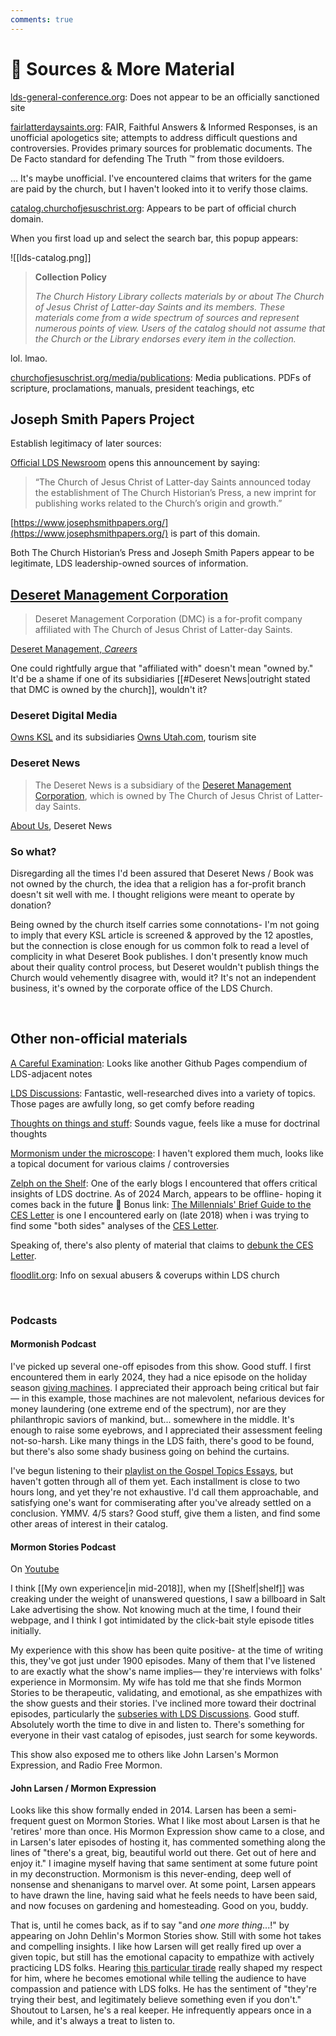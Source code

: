 ```yaml
---
comments: true
---
```

# 🔗 Sources & More Material

[lds-general-conference.org](https://www.lds-general-conference.org/): Does not appear to be an officially sanctioned site

[fairlatterdaysaints.org](https://www.fairlatterdaysaints.org/): FAIR, Faithful Answers & Informed Responses, is an unofficial apologetics site; attempts to address difficult questions and controversies. Provides primary sources for problematic documents. The De Facto standard for defending The Truth ™️ from those evildoers.

... It's maybe unofficial. I've encountered claims that writers for the game are paid by the church, but I haven't looked into it to verify those claims.

[catalog.churchofjesuschrist.org](https://catalog.churchofjesuschrist.org/): Appears to be part of official church domain.

When you first load up and select the search bar, this popup appears:

![[lds-catalog.png]]

> **Collection Policy**
> 
> _The Church History Library collects materials by or about The Church of Jesus Christ of Latter-day Saints and its members. These materials come from a wide spectrum of sources and represent numerous points of view. Users of the catalog should not assume that the Church or the Library endorses every item in the collection._

lol. lmao.

[churchofjesuschrist.org/media/publications](https://www.churchofjesuschrist.org/media/publications?lang=eng): Media publications. PDFs of scripture, proclamations, manuals, president teachings, etc
## Joseph Smith Papers Project

Establish legitimacy of later sources:

[Official LDS Newsroom](https://newsroom.churchofjesuschrist.org/ldsnewsroom/eng/news-releases-stories/new-publishing-imprint-set-to-boost-mormon-scholarship) opens this announcement by saying:

>“The Church of Jesus Christ of Latter-day Saints announced today the establishment of The Church Historian’s Press, a new imprint for publishing works related to the Church’s origin and growth.”

[https://www.josephsmithpapers.org/](https://www.josephsmithpapers.org/) is part of this domain.

Both The Church Historian’s Press and Joseph Smith Papers appear to be legitimate, LDS leadership-owned sources of information.

## [Deseret Management Corporation](https://www.deseretmanagement.com/#our-companies)
>Deseret Management Corporation (DMC) is a for-profit company affiliated with The Church of Jesus Christ of Latter-day Saints.

[Deseret Management, _Careers_](https://www.deseretmanagement.com/careers)

One could rightfully argue that "affiliated with" doesn't mean "owned by." It'd be a shame if one of its subsidiaries [[#Deseret News|outright stated that DMC is owned by the church]], wouldn't it?
### Deseret Digital Media
[Owns KSL](https://www.deseretdigital.com/ksl-news) and its subsidiaries
[Owns Utah.com](https://www.deseretdigital.com/utah-dotcom), tourism site
### Deseret News
>The Deseret News is a subsidiary of the [Deseret Management Corporation](http://www.deseretmanagement.com/), which is owned by The Church of Jesus Christ of Latter-day Saints.

[About Us](https://www.deseret.com/pages/about-us/), Deseret News

### So what?
Disregarding all the times I'd been assured that Deseret News / Book was not owned by the church, the idea that a religion has a for-profit branch doesn't sit well with me. I thought religions were meant to operate by donation?

Being owned by the church itself carries some connotations- I'm not going to imply that every KSL article is screened & approved by the 12 apostles, but the connection is close enough for us common folk to read a level of complicity in what Deseret Book publishes. I don't presently know much about their quality control process, but Deseret wouldn't publish things the Church would vehemently disagree with, would it? It's not an independent business, it's owned by the corporate office of the LDS Church. 

&nbsp;

## Other non-official materials
[A Careful Examination](https://faenrandir.github.io/a_careful_examination/): Looks like another Github Pages compendium of LDS-adjacent notes

[LDS Discussions](https://www.ldsdiscussions.com/): Fantastic, well-researched dives into a variety of topics. Those pages are awfully long, so get comfy before reading

[Thoughts on things and stuff](https://thoughtsonthingsandstuff.com/topics/): Sounds vague, feels like a muse for doctrinal thoughts

[Mormonism under the microscope](https://www.mormonismunderthemicroscope.com/): I haven't explored them much, looks like a topical document for various claims / controversies

[Zelph on the Shelf](https://zelphontheshelf.com/): One of the early blogs I encountered that offers critical insights of LDS doctrine. As of 2024 March, appears to be offline- hoping it comes back in the future 🥺
Bonus link: [The Millennials' Brief Guide to the CES Letter](https://zelphontheshelf.com/the-millennials-brief-guide-to-the-ces-letter/) is one I encountered early on (late 2018) when i was trying to find some "both sides" analyses of the [CES Letter](https://read.cesletter.org/).

Speaking of, there's also plenty of material that claims to [debunk the CES Letter](https://debunking-cesletter.com/). 

[floodlit.org](https://floodlit.org/): Info on sexual abusers & coverups within LDS church

&nbsp;

### Podcasts
#### Mormonish Podcast
I've picked up several one-off episodes from this show. Good stuff. I first encountered them in early 2024, they had a nice episode on the holiday season [giving machines](https://www.youtube.com/watch?v=zovxV6_eD2Y). I appreciated their approach being critical but fair— in this example, those machines are not malevolent, nefarious devices for money laundering (one extreme end of the spectrum), nor are they philanthropic saviors of mankind, but... somewhere in the middle. It's enough to raise some eyebrows, and I appreciated their assessment feeling not-so-harsh. Like many things in the LDS faith, there's good to be found, but there's also some shady business going on behind the curtains.

I've begun listening to their [playlist on the Gospel Topics Essays](https://www.youtube.com/playlist?list=PLzh1qiLbCcydDdc2ZiCOuYDbkPN_Yp-PW), but haven't gotten through all of them yet. Each installment is close to two hours long, and yet they're not exhaustive. I'd call them approachable, and satisfying one's want for commiserating after you've already settled on a conclusion. YMMV. 4/5 stars? Good stuff, give them a listen, and find some other areas of interest in their catalog.

#### Mormon Stories Podcast
On [Youtube](https://www.youtube.com/@mormonstories)

I think [[My own experience|in mid-2018]], when my [[Shelf|shelf]] was creaking under the weight of unanswered questions, I saw a billboard in Salt Lake advertising the show. Not knowing much at the time, I found their webpage, and I think I got intimidated by the click-bait style episode titles initially.

My experience with this show has been quite positive- at the time of writing this, they've got just under 1900 episodes. Many of them that I've listened to are exactly what the show's name implies— they're interviews with folks' experience in Mormonsim. My wife has told me that she finds Mormon Stories to be therapeutic, validating, and emotional, as she empathizes with the show guests and their stories. I've inclined more toward their doctrinal episodes, particularly the [subseries with LDS Discussions](https://www.youtube.com/playlist?list=PLxq5opj6GqOACG_xU4IZiQxnhcoqlCrdI). Good stuff. Absolutely worth the time to dive in and listen to. There's something for everyone in their vast catalog of episodes, just search for some keywords.

This show also exposed me to others like John Larsen's Mormon Expression, and Radio Free Mormon.

#### John Larsen / Mormon Expression
Looks like this show formally ended in 2014. Larsen has been a semi-frequent guest on Mormon Stories. What I like most about Larsen is that he 'retires' more than once. His Mormon Expression show came to a close, and in Larsen's later episodes of hosting it, has commented something along the lines of "there's a great, big, beautiful world out there. Get out of here and enjoy it." I imagine myself having that same sentiment at some future point in my deconstruction. Mormonism is this never-ending, deep well of nonsense and shenanigans to marvel over. At some point, Larsen appears to have drawn the line, having said what he feels needs to have been said, and now focuses on gardening and homesteading. Good on you, buddy.

That is, until he comes back, as if to say "and *one more thing*...!" by appearing on John Dehlin's Mormon Stories show. Still with some hot takes and compelling insights. I like how Larsen will get really fired up over a given topic, but still has the emotional capacity to empathize with actively practicing LDS folks. Hearing [this particular tirade](https://www.youtube.com/live/yMUIgzrM4WQ?si=QX2HUURZuUnCI4Sm&t=4770) really shaped my respect for him, where he becomes emotional while telling the audience to have compassion and patience with LDS folks. He has the sentiment of "they're trying their best, and legitimately believe something even if you don't." Shoutout to Larsen, he's a real keeper. He infrequently appears once in a while, and it's always a treat to listen to.